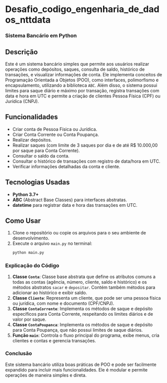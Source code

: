 # Desafio_codigo_engenharia_de_dados_nttdata
### Sistema Bancário em Python

## Descrição

Este é um sistema bancário simples que permite aos usuários realizar operações como depósitos, saques, consulta de saldo, histórico de transações, e visualizar informações de conta. Ele implementa conceitos de Programação Orientada a Objetos (POO), como interfaces, polimorfismo e encapsulamento, utilizando a biblioteca `ABC`. Além disso, o sistema possui limites para saque diário e máximo por transação, registra transações com data e hora em UTC e permite a criação de clientes Pessoa Física (CPF) ou Jurídica (CNPJ).

## Funcionalidades

- Criar conta de Pessoa Física ou Jurídica.
- Criar Conta Corrente ou Conta Poupança.
- Realizar depósitos.
- Realizar saques (com limite de 3 saques por dia e de até R$ 10.000,00 por saque para Conta Corrente).
- Consultar o saldo da conta.
- Consultar o histórico de transações com registro de data/hora em UTC.
- Verificar informações detalhadas da conta e cliente.

## Tecnologias Usadas

- **Python 3.7+**
- **ABC** (Abstract Base Classes) para interfaces abstratas.
- **datetime** para registrar data e hora das transações em UTC.

## Como Usar

1. Clone o repositório ou copie os arquivos para o seu ambiente de desenvolvimento.
2. Execute o arquivo `main.py` no terminal:
   ```bash
   python main.py


### Explicação do Código

1. **Classe `Conta`**: Classe base abstrata que define os atributos comuns a todas as contas (agência, número, cliente, saldo e histórico) e os métodos abstratos `sacar` e `depositar`. Contém também métodos para adicionar ao histórico e exibir saldo.
2. **Classe `Cliente`**: Representa um cliente, que pode ser uma pessoa física ou jurídica, com nome e documento (CPF/CNPJ).
3. **Classe `ContaCorrente`**: Implementa os métodos de saque e depósito específicos para Conta Corrente, respeitando os limites diários e de valor por saque.
4. **Classe `ContaPoupanca`**: Implementa os métodos de saque e depósito para Conta Poupança, que não possui limites de saque diários.
5. **Função `main`**: Controla o fluxo principal do programa, exibe menus, cria clientes e contas e gerencia transações.

### Conclusão

Este sistema bancário utiliza boas práticas de POO e pode ser facilmente expandido para incluir mais funcionalidades. Ele é modular e permite operações de maneira simples e direta.

